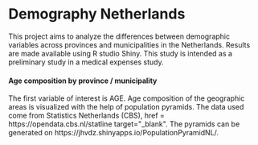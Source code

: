 <h1>Demography Netherlands</h1>
This project aims to analyze the differences between demographic variables across provinces and municipalities in the Netherlands. Results are made available using R studio Shiny.
This study is intended as a preliminary study in a medical expenses study.

<h4>Age composition by province / municipality</h4>
The first variable of interest is AGE.
Age composition of the geographic areas is visualized with the help of population pyramids. The data used come from Statistics Netherlands (CBS), <a> href = https://opendata.cbs.nl/statline target="_blank"</a>.
The pyramids can be generated on https://jhvdz.shinyapps.io/PopulationPyramidNL/.

